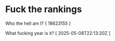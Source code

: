 # Fuck the rankings

Who the hell am I?
{ 18623155 }

What fucking year is it?
[ 2025-05-08T22:13:20Z ]
